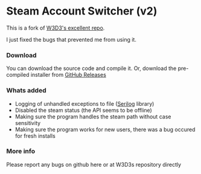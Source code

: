 # Steam Account Switcher (v2)
This is a fork of [W3D3's excellent repo](https://github.com/W3D3/SteamAccountSwitcher2).

I just fixed the bugs that prevented me from using it.


### Download
You can download the source code and compile it.
Or, download the pre-compiled installer from [GitHub Releases](https://github.com/Ogglord/SteamAccountSwitcher2/releases)

### Whats added
- Logging of unhandled exceptions to file ([Serilog](https://serilog.net/) library)
- Disabled the steam status (the API seems to be offline)
- Making sure the program handles the steam path without case sensitivity
- Making sure the program works for new users, there was a bug occured for fresh installs

### More info
Please report any bugs on github here or at W3D3s repository directly